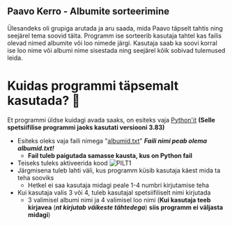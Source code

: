 ## Paavo Kerro - Albumite sorteerimine

Ülesandeks oli grupiga arutada ja aru saada, mida Paavo täpselt tahtis ning seejärel tema soovid täita. Programm ise sorteerib kasutaja tahtel kas failis olevad nimed albumite või loo nimede järgi. Kasutaja saab ka soovi korral ise loo nime või albumi nime sisestada ning seejärel kõik sobivad tulemused leida.

# Kuidas programmi täpsemalt kasutada? :thinking:
Et programmi üldse kuidagi avada saaks, on esiteks vaja [Python'it](https://www.python.org/downloads/) **(Selle spetsiifilise programmi jaoks kasutati versiooni 3.83)**

- Esiteks oleks vaja faili nimega "[albumid.txt](https://raw.githubusercontent.com/AnnaKarutina/ppvh_ita19/master/vin%C3%BC%C3%BClide%20projekt/albumid.txt)" ***Faili nimi peab olema albumid.txt!***
  - **Fail tuleb paigutada samasse kausta, kus on Python fail**
- Teiseks tuleks aktiveerida kood
![PILT1](https://user-images.githubusercontent.com/65825538/85884326-24c04780-b7eb-11ea-8b32-9c3ac0671176.PNG)
- Järgmisena tuleb lahti väli, kus programm küsib kasutaja käest mida ta teha sooviks
  - Hetkel ei saa kasutaja midagi peale 1-4 numbri kirjutamise teha
- Kui kasutaja valis 3 või 4, tuleb kasutajal spetsiifiliselt nimi kirjutada
  - 3 valimisel albumi nimi ja 4 valimisel loo nimi (**Kui kasutaja teeb kirjavea** (***nt kirjutab väikeste tähtedega***) **siis programm ei väljasta midagi**)
